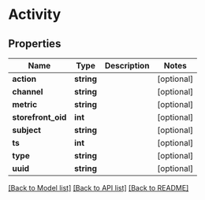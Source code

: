 # Activity

## Properties
Name | Type | Description | Notes
------------ | ------------- | ------------- | -------------
**action** | **string** |  | [optional] 
**channel** | **string** |  | [optional] 
**metric** | **string** |  | [optional] 
**storefront_oid** | **int** |  | [optional] 
**subject** | **string** |  | [optional] 
**ts** | **int** |  | [optional] 
**type** | **string** |  | [optional] 
**uuid** | **string** |  | [optional] 

[[Back to Model list]](../README.md#documentation-for-models) [[Back to API list]](../README.md#documentation-for-api-endpoints) [[Back to README]](../README.md)


